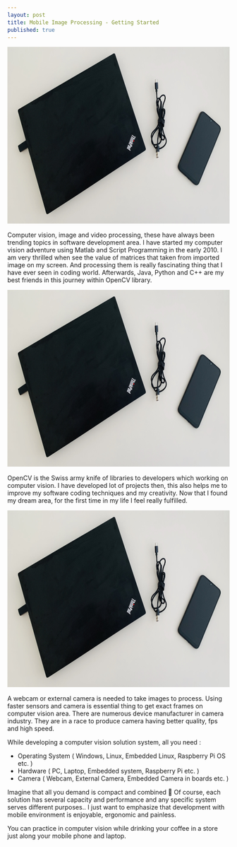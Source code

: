 ```yaml
---
layout: post
title: Mobile Image Processing - Getting Started
published: true
---
```



<p align="center">
  <img  width="600" height="400" alt='Computer Vision Development Environment' src='/images/mip-getting-started/laptopandmobilephone.jpeg'/>
</p>

Computer vision, image and video processing, these have always been trending topics in software development area. I have started my computer vision adventure using Matlab and Script Programming in the early 2010. I am very thrilled when see the value of matrices that taken from imported image on my screen. And processing them is really fascinating thing that I have ever seen in coding world. Afterwards, Java, Python and C++ are my best friends in this journey within OpenCV library. 

<p align="center">
  <img  width="600" height="400" alt='Computer Vision Development Environment' src='/images/mip-getting-started/laptopandmobilephone.jpeg'/>
</p>

OpenCV is the Swiss army knife of libraries to developers which working on computer vision. I have developed lot of projects then, this also helps me to improve my software coding techniques and my creativity. Now that I found my dream area, for the first time in my life I feel really fulfilled.

<p align="center">
  <img  width="600" height="400" alt='Computer Vision Development Environment' src='/images/mip-getting-started/laptopandmobilephone.jpeg'/>
</p>

A webcam or external camera is needed to take images to process. Using faster sensors and camera is essential thing to get exact frames on computer vision area. There are numerous device manufacturer in camera industry. They are in a race to produce camera having better quality, fps and high speed. 

While developing a computer vision solution system, all you need : 

- Operating System ( Windows, Linux, Embedded Linux, Raspberry Pi OS etc. )
- Hardware ( PC, Laptop, Embedded system, Raspberry Pi etc. )
- Camera ( Webcam, External Camera, Embedded Camera in boards etc. )

Imagine that all you demand is compact and combined 🙂 Of course, each solution has several capacity and performance and any specific system serves different purposes.. I just want to emphasize that development with mobile environment is enjoyable, ergonomic and painless. 

You can practice in computer vision while drinking your coffee in a store just along your mobile phone and laptop.
